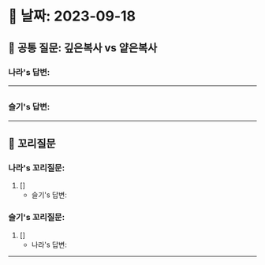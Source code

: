 # 📆 날짜: 2023-09-18

## 🎯 공통 질문: 깊은복사 vs 얕은복사

### 나라's 답변:

---

## <!-- 답변 -->

### 슬기's 답변:

---

## <!-- 답변 -->

## 🔗 꼬리질문

### 나라's 꼬리질문:

1. []
   - 슬기's 답변:
   <!-- 답변 -->

### 슬기's 꼬리질문:

1. []
   - 나라's 답변:
   <!-- 답변 -->

---
